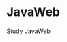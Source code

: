 
<!--
 * @Author: your name       
 * @Date: 2021-02-21 16:29:01               
 * @LastEditTime: 2021-02-21 20:09:15   
 * @LastEditors: Please set LastEditors 
 * @Description: In User Settings Edit   
 * @FilePath: \undefinedc:\Users\Yimning\Desktop\JavaScript\README.md    
--> 
# JavaWeb 
Study JavaWeb  
  

  
 
 
  
  
 
 
   
  
